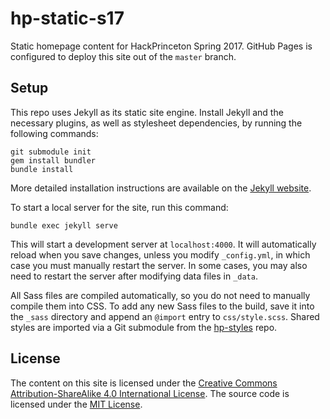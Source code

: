 # hp-static-s17

Static homepage content for HackPrinceton Spring 2017. GitHub Pages is configured to deploy this site out of the `master` branch.

## Setup

This repo uses Jekyll as its static site engine. Install Jekyll and the necessary plugins, as well as stylesheet dependencies, by running the following commands:

```
git submodule init
gem install bundler
bundle install
```

More detailed installation instructions are available on the [Jekyll website](https://jekyllrb.com/docs/installation/).

To start a local server for the site, run this command:

```
bundle exec jekyll serve
```

This will start a development server at `localhost:4000`. It will automatically reload when you save changes, unless you modify `_config.yml`, in which case you must manually restart the server. In some cases, you may also need to restart the server after modifying data files in `_data`.

All Sass files are compiled automatically, so you do not need to manually compile them into CSS. To add any new Sass files to the build, save it into the `_sass` directory and append an `@import` entry to `css/style.scss`. Shared styles are imported via a Git submodule from the [hp-styles](https://github.com/princetoneclub/hp-styles) repo.

## License

The content on this site is licensed under the [Creative Commons Attribution-ShareAlike 4.0 International License](https://creativecommons.org/licenses/by-sa/4.0/). The source code is licensed under the [MIT License](https://github.com/princetoneclub/hp-static-s17/blob/master/LICENSE).
